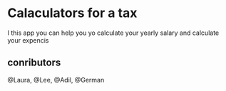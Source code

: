 # Calaculators for a tax

I this app you can help you yo calculate your yearly salary and calculate your expencis 


## conributors 

@Laura,
@Lee,
@Adil, 
@German

## 
